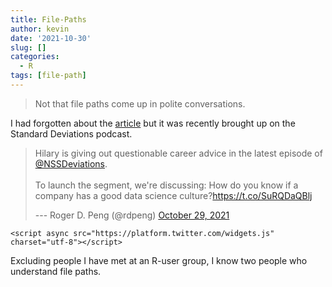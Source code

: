 ```yaml
---
title: File-Paths
author: kevin
date: '2021-10-30'
slug: []
categories:
  - R
tags: [file-path]
---
```


> Not that file paths come up in polite conversations.

I had forgotten about the [article](https://www.theverge.com/22684730/students-file-folder-directory-structure-education-gen-z) but it was recently brought up on the Standard Deviations podcast.

<blockquote class="twitter-tweet">

<p lang="en" dir="ltr">

Hilary is giving out questionable career advice in the latest episode of <a href="https://twitter.com/NSSDeviations?ref_src=twsrc%5Etfw">@NSSDeviations</a>.<br><br>To launch the segment, we're discussing: How do you know if a company has a good data science culture?<a href="https://t.co/SuRQDaQBlj">https://t.co/SuRQDaQBlj</a>

</p>

--- Roger D. Peng (@rdpeng) <a href="https://twitter.com/rdpeng/status/1454154860941746177?ref_src=twsrc%5Etfw">October 29, 2021</a>

</blockquote>

```{=html}
<script async src="https://platform.twitter.com/widgets.js" charset="utf-8"></script>
```

Excluding people I have met at an R-user group, I know two people who understand file paths.
